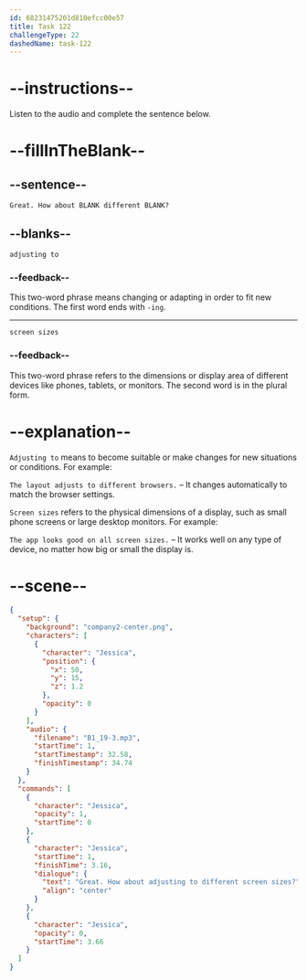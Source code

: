 ```yaml
---
id: 68231475201d810efcc00e57
title: Task 122
challengeType: 22
dashedName: task-122
---
```


<!-- (Audio) Jessica: Great. How about adjusting to different screen sizes? -->

# --instructions--

Listen to the audio and complete the sentence below.

# --fillInTheBlank--

## --sentence--

`Great. How about BLANK different BLANK?`

## --blanks--

`adjusting to`

### --feedback--

This two-word phrase means changing or adapting in order to fit new conditions. The first word ends with `-ing`.

---

`screen sizes`

### --feedback--

This two-word phrase refers to the dimensions or display area of different devices like phones, tablets, or monitors. The second word is in the plural form.

# --explanation--

`Adjusting to` means to become suitable or make changes for new situations or conditions. For example:

`The layout adjusts to different browsers.` – It changes automatically to match the browser settings.

`Screen sizes` refers to the physical dimensions of a display, such as small phone screens or large desktop monitors. For example:

`The app looks good on all screen sizes.` – It works well on any type of device, no matter how big or small the display is.

# --scene--

```json
{
  "setup": {
    "background": "company2-center.png",
    "characters": [
      {
        "character": "Jessica",
        "position": {
          "x": 50,
          "y": 15,
          "z": 1.2
        },
        "opacity": 0
      }
    ],
    "audio": {
      "filename": "B1_19-3.mp3",
      "startTime": 1,
      "startTimestamp": 32.58,
      "finishTimestamp": 34.74
    }
  },
  "commands": [
    {
      "character": "Jessica",
      "opacity": 1,
      "startTime": 0
    },
    {
      "character": "Jessica",
      "startTime": 1,
      "finishTime": 3.16,
      "dialogue": {
        "text": "Great. How about adjusting to different screen sizes?",
        "align": "center"
      }
    },
    {
      "character": "Jessica",
      "opacity": 0,
      "startTime": 3.66
    }
  ]
}
```
